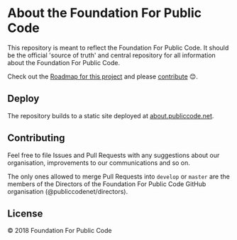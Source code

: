# About the Foundation For Public Code

This repository is meant to reflect the Foundation For Public Code.
It should be the official 'source of truth' and central repository for all information about the Foundation For Public Code.

Check out the [Roadmap for this project](https://github.com/publiccodenet/about/projects/1) and please [contribute](#contributing) 😊.

## Deploy

The repository builds to a static site deployed at [about.publiccode.net](http://about.publiccode.net/).

## Contributing

Feel free to file Issues and Pull Requests with any suggestions about our organisation, improvements to our communications and so on.

The only ones allowed to merge Pull Requests into `develop` or `master` are the members of the Directors of the Foundation For Public Code GitHub organisation (@publiccodenet/directors).

## License

© 2018 Foundation For Public Code

